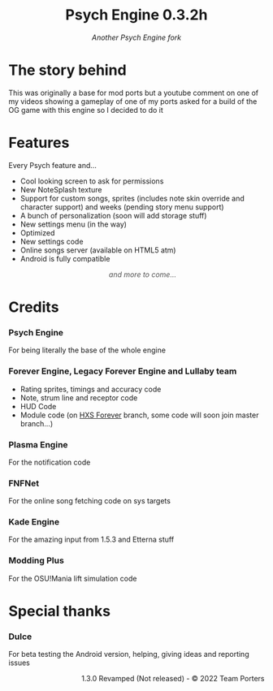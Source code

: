 <div align="center">
    <h1> Psych Engine 0.3.2h</h1>
    <p style="font-style: italic;">Another Psych Engine fork</p>
</div>
<div>
    <h1>The story behind</h1>
    <p>
    This was originally a base for mod ports but a youtube comment on one of my videos showing a gameplay of one of my ports asked for a build of the OG game with this engine so I decided to do it
    </p>
    <h1>Features</h1>
    <p>Every Psych feature and...</p>
    <ul>
        <li>Cool looking screen to ask for permissions</li>
        <li>New NoteSplash texture</li>
        <li>Support for custom songs, sprites (includes note skin override and character support) and weeks (pending story menu support)</li>
        <li>A bunch of personalization (soon will add storage stuff)</li>
        <li>New settings menu (in the way)</li>
        <li>Optimized</li>
        <li>New settings code</li>
        <li>Online songs server (available on HTML5 atm)</li>
        <li>Android is fully compatible</li>
        <p style="font-style: italic; opacity: 0.75;" align="center">and more to come...</p>
    </ul>
    <div align="left">
        <h1>Credits</h1>
        <div>
            <h3>Psych Engine</h3>
            <p>For being literally the base of the whole engine</p>
            <h3>Forever Engine, Legacy Forever Engine and Lullaby team</h3>
            <ul>
                <li>Rating sprites, timings and accuracy code</li>
                <li>Note, strum line and receptor code</li>
                <li>HUD Code</li>
                <li>Module code (on <a href="https://github.com/SanicBTW/FNF-PsychEngine-0.3.2h/tree/hxs-forever">HXS Forever</a> branch, some code will soon join master branch...)</li>
            </ul>
            <h3>Plasma Engine</h3>
            <p>For the notification code</p>
            <h3>FNFNet</h3>
            <p>For the online song fetching code on sys targets</p>
            <h3>Kade Engine</h3>
            <p>For the amazing input from 1.5.3 and Etterna stuff</p>
            <h3>Modding Plus</h3>
            <p>For the OSU!Mania lift simulation code</p>
        </div>
    </div>
    <div align="left">
        <h1>Special thanks</h1>
        <div align="left">
            <h3>Dulce</h3>
            <p>For beta testing the Android version, helping, giving ideas and reporting issues</p>
        </div>
    </div>
    <p align="right">1.3.0 Revamped (Not released) - © 2022 Team Porters</p>
</div>
